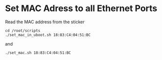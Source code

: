 # Set MAC Adress to all Ethernet Ports

Read the MAC address from the sticker
```
cd /root/scripts
./set_mac_in_uboot.sh 18:83:C4:04:51:BC
```
and
```
./set_mac.sh 18:83:C4:04:51:BC
```
